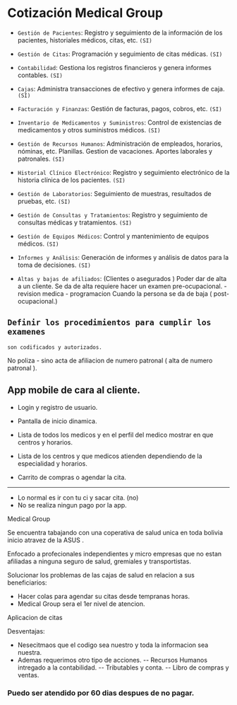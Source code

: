# Cotización Medical Group

- `Gestión de Pacientes`: Registro y seguimiento de la información de los pacientes, historiales médicos, citas, etc. `(SI)`

- `Gestión de Citas`: Programación y seguimiento de citas médicas. `(SI)`

- `Contabilidad`: Gestiona los registros financieros y genera informes contables. `(SI)`

- `Cajas`: Administra transacciones de efectivo y genera informes de caja. `(SI)` 

- `Facturación y Finanzas`: Gestión de facturas, pagos, cobros, etc. `(SI)`

- `Inventario de Medicamentos y Suministros`: Control de existencias de medicamentos y otros suministros médicos. `(SI)`

- `Gestión de Recursos Humanos`: Administración de empleados, horarios, nóminas, etc.
        Planillas.
        Gestion de vacaciones.
        Aportes laborales y patronales.
`(SI)`


- `Historial Clínico Electrónico`: Registro y seguimiento electrónico de la historia clínica de los pacientes. `(SI)`


- `Gestión de Laboratorios`: Seguimiento de muestras, resultados de pruebas, etc. `(SI)`


- `Gestión de Consultas y Tratamientos`: Registro y seguimiento de consultas médicas y tratamientos. `(SI)`


- `Gestión de Equipos Médicos`: Control y mantenimiento de equipos médicos. `(SI)`

- `Informes y Análisis`: Generación de informes y análisis de datos para la toma de decisiones.
`(SI)`

- `Altas y bajas de afiliados`: (Clientes o asegurados ) Poder dar de alta a un cliente.
            Se da de alta requiere hacer un examen pre-ocupacional. 
            - revision medica
            - programacion
            Cuando la persona se da de baja ( post-ocupacional.)

## `Definir los procedimientos para cumplir los examenes`
    son codificados y autorizados.

No poliza -  sino acta de afiliacion de numero patronal ( alta de numero patronal ).

## App mobile de cara al cliente.

- Login y registro de usuario.

- Pantalla de inicio dinamica.

- Lista de todos los medicos y en el perfil del medico mostrar en que centros y horarios.

- Lista de los centros y que medicos atienden dependiendo de la especialidad y horarios.

- Carrito de compras o agendar la cita.









-------- -------- --------
- Lo normal es ir con tu ci y sacar cita. (no)
- No se realiza ningun pago por la app.








Medical Group 

Se encuentra tabajando con una coperativa de salud unica en toda bolivia
inicio  atravez de la ASUS .

Enfocado a profecionales independientes y micro empresas que no estan afiliadas a ninguna seguro de salud, gremiales y transportistas.


Solucionar los problemas de las cajas de salud en relacion a sus beneficiarios:
- Hacer colas para agendar su citas desde tempranas horas.
- Medical Group sera el 1er nivel de atencion.



Aplicacion de citas 





Desventajas:
 - Nesecitmaos que el codigo sea nuestro y toda la informacion sea nuestra.
 - Ademas  requerimos otro tipo de acciones.
        -- Recursos Humanos intregado a la contabilidad.
        -- Tributables y conta.
        -- Libro de compras y ventas.







### Puedo ser atendido por 60 dias despues de no pagar.
